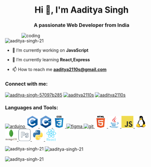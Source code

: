 <h1 align="center">Hi 👋, I'm Aaditya Singh</h1>
<h3 align="center">A passionate Web Developer from India</h3>
<img align="right"alt="coding"width="450"src= "https://camo.githubusercontent.com/c50778302259b0f7ce93da47d3e77729929875c1992e689228af48b6589a8993/68747470733a2f2f696d6167652e6962622e636f2f6a456b6364642f66726f6e745f656e645f646576656c6f706572735f6f70656e696e67735f312e676966 align = "right" "></img>
<p align="left"> <img src="https://komarev.com/ghpvc/?username=aaditya-singh-21&label=Profile%20views&color=0e75b6&style=flat" alt="aaditya-singh-21" /> </p>

- 🔭 I’m currently working on **JavaScript**

- 🌱 I’m currently learning **React,Express**

- 📫 How to reach me **aaditya2110s@gmail.com**

<h3 align="left">Connect with me:</h3>
<p align="left">
<a href="https://linkedin.com/in/aaditya-singh-57097b285" target="blank"><img align="center" src="https://raw.githubusercontent.com/rahuldkjain/github-profile-readme-generator/master/src/images/icons/Social/linked-in-alt.svg" alt="aaditya-singh-57097b285" height="30" width="40" /></a>
<a href="https://www.codechef.com/users/aaditya2110s" target="blank"><img align="center" src="https://cdn.jsdelivr.net/npm/simple-icons@3.1.0/icons/codechef.svg" alt="aaditya2110s" height="30" width="40" /></a>
<a href="https://www.hackerrank.com/aaditya2110s" target="blank"><img align="center" src="https://raw.githubusercontent.com/rahuldkjain/github-profile-readme-generator/master/src/images/icons/Social/hackerrank.svg" alt="aaditya2110s" height="30" width="40" /></a>
</p>

<h3 align="left">Languages and Tools:</h3>
<p align="left"> <a href="https://www.arduino.cc/" target="_blank" rel="noreferrer"> <img src="https://cdn.worldvectorlogo.com/logos/arduino-1.svg" alt="arduino" width="40" height="40"/> </a> <a href="https://www.cprogramming.com/" target="_blank" rel="noreferrer"> <img src="https://raw.githubusercontent.com/devicons/devicon/master/icons/c/c-original.svg" alt="c" width="40" height="40"/> </a> <a href="https://www.w3schools.com/cpp/" target="_blank" rel="noreferrer"> <img src="https://raw.githubusercontent.com/devicons/devicon/master/icons/cplusplus/cplusplus-original.svg" alt="cplusplus" width="40" height="40"/> </a> <a href="https://www.w3schools.com/css/" target="_blank" rel="noreferrer"> <img src="https://raw.githubusercontent.com/devicons/devicon/master/icons/css3/css3-original-wordmark.svg" alt="css3" width="40" height="40"/> </a> <a href="https://www.figma.com/" target="_blank" rel="noreferrer"> <img src="https://www.vectorlogo.zone/logos/figma/figma-icon.svg" alt="figma" width="40" height="40"/> </a> <a href="https://git-scm.com/" target="_blank" rel="noreferrer"> <img src="https://www.vectorlogo.zone/logos/git-scm/git-scm-icon.svg" alt="git" width="40" height="40"/> </a> <a href="https://www.w3.org/html/" target="_blank" rel="noreferrer"> <img src="https://raw.githubusercontent.com/devicons/devicon/master/icons/html5/html5-original-wordmark.svg" alt="html5" width="40" height="40"/> </a> <a href="https://www.java.com" target="_blank" rel="noreferrer"> <img src="https://raw.githubusercontent.com/devicons/devicon/master/icons/java/java-original.svg" alt="java" width="40" height="40"/> </a> <a href="https://developer.mozilla.org/en-US/docs/Web/JavaScript" target="_blank" rel="noreferrer"> <img src="https://raw.githubusercontent.com/devicons/devicon/master/icons/javascript/javascript-original.svg" alt="javascript" width="40" height="40"/> </a> <a href="https://www.linux.org/" target="_blank" rel="noreferrer"> <img src="https://raw.githubusercontent.com/devicons/devicon/master/icons/linux/linux-original.svg" alt="linux" width="40" height="40"/> </a> <a href="https://www.mongodb.com/" target="_blank" rel="noreferrer"> <img src="https://raw.githubusercontent.com/devicons/devicon/master/icons/mongodb/mongodb-original-wordmark.svg" alt="mongodb" width="40" height="40"/> </a> <a href="https://www.photoshop.com/en" target="_blank" rel="noreferrer"> <img src="https://raw.githubusercontent.com/devicons/devicon/master/icons/photoshop/photoshop-line.svg" alt="photoshop" width="40" height="40"/> </a> <a href="https://www.python.org" target="_blank" rel="noreferrer"> <img src="https://raw.githubusercontent.com/devicons/devicon/master/icons/python/python-original.svg" alt="python" width="40" height="40"/> </a> <a href="https://reactjs.org/" target="_blank" rel="noreferrer"> <img src="https://raw.githubusercontent.com/devicons/devicon/master/icons/react/react-original-wordmark.svg" alt="react" width="40" height="40"/> </a> </p>

<p><img align="left" src="https://github-readme-stats.vercel.app/api/top-langs?username=aaditya-singh-21&show_icons=true&locale=en&layout=compact" alt="aaditya-singh-21" /></p>

<p>&nbsp;<img align="center" src="https://github-readme-stats.vercel.app/api?username=aaditya-singh-21&show_icons=true&locale=en" alt="aaditya-singh-21" /></p>

<p><img align="center" src="https://github-readme-streak-stats.herokuapp.com/?user=aaditya-singh-21&" alt="aaditya-singh-21" /></p>

